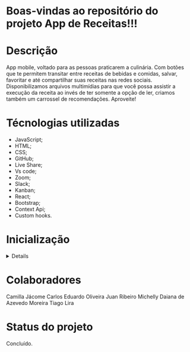 # Boas-vindas ao repositório do projeto App de Receitas!!!

# Descrição

App mobile, voltado para as pessoas praticarem a culinária.
Com botões que te permitem transitar entre receitas de bebidas e comidas, salvar, favoritar e até compartilhar suas receitas nas redes sociais. Disponibilizamos arquivos multimídias para que você possa assistir a execução da receita ao invés de ter somente a opção de ler, criamos também um carrossel de recomendações. Aproveite!

# Técnologias utilizadas

- JavaScript;
- HTML;
- CSS;
- GitHub;
- Live Share;
- Vs code;
- Zoom;
- Slack;
- Kanban;
- React;
- Bootstrap;
- Context Api;
- Custom hooks.

# Inicialização

<details>
<sumary><strong>Instale as dependẽncias e inicialize o projeto</strong></sumary></br>
  - Instale as dependências: npm install
  - Inicialize o projeto: npm start
</details>

# Colaboradores

Camilla Jácome
Carlos Eduardo Oliveira
Juan Ribeiro
Michelly Daiana de Azevedo Moreira
Tiago Lira

# Status do projeto

Concluído.
